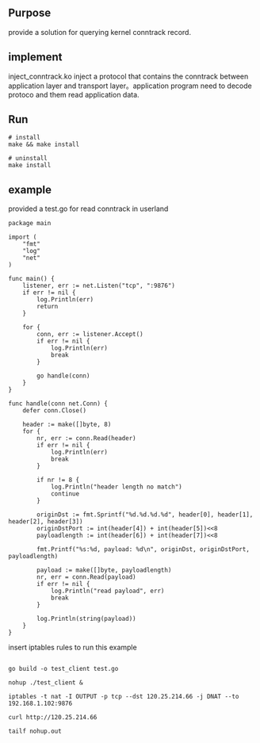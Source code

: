 ## Purpose
provide a solution for querying kernel conntrack record.

## implement
inject_conntrack.ko inject a protocol that contains the conntrack between application layer and transport layer。application program need to decode protoco and them read application data.

## Run

```
# install
make && make install

# uninstall
make install 

```

## example
provided a test.go for read conntrack in userland

```
package main

import (
	"fmt"
	"log"
	"net"
)

func main() {
	listener, err := net.Listen("tcp", ":9876")
	if err != nil {
		log.Println(err)
		return
	}

	for {
		conn, err := listener.Accept()
		if err != nil {
			log.Println(err)
			break
		}

		go handle(conn)
	}
}

func handle(conn net.Conn) {
	defer conn.Close()

	header := make([]byte, 8)
	for {
		nr, err := conn.Read(header)
		if err != nil {
			log.Println(err)
			break
		}

		if nr != 8 {
			log.Println("header length no match")
			continue
		}

		originDst := fmt.Sprintf("%d.%d.%d.%d", header[0], header[1], header[2], header[3])
		originDstPort := int(header[4]) + int(header[5])<<8
		payloadlength := int(header[6]) + int(header[7])<<8

		fmt.Printf("%s:%d, payload: %d\n", originDst, originDstPort, payloadlength)

		payload := make([]byte, payloadlength)
		nr, err = conn.Read(payload)
		if err != nil {
			log.Println("read payload", err)
			break
		}

		log.Println(string(payload))
	}
}

```

insert iptables rules to run this example

```

go build -o test_client test.go

nohup ./test_client &

iptables -t nat -I OUTPUT -p tcp --dst 120.25.214.66 -j DNAT --to 192.168.1.102:9876

curl http://120.25.214.66

tailf nohup.out

```